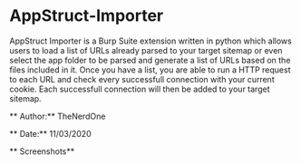 # AppStruct-Importer
AppStruct Importer is a Burp Suite extension written in python which allows users to load a list of URLs already parsed to your target sitemap or even select the app folder to be parsed and generate a list of URLs based on the files included in it. Once you have a list, you are able to run a HTTP request to each URL and check every successfull connection with your current cookie. Each successfull connection will then be added to your target sitemap. 

** Author:** TheNerdOne

** Date:** 11/03/2020

** Screenshots**



